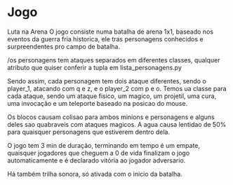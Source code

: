 # Jogo
Luta na Arena
O jogo consiste numa batalha de arena 1x1, baseado nos eventos da guerra fria historica, ele tras personagens conhecidos e surpreendentes pro campo de batalha.


/os personagens tem ataques separados em diferentes classes, qualquer atributo que quiser conferir a tupla em lista_personagens.py

Sendo assim, cada personagem tem dois ataque diferentes, sendo o player_1, atacando com q e z, e o player_2 com p e o. Temos ua classe para cada ataque, sendo um ataque fisico, um magico, um projetil, uma cura, uma invocação e um teleporte baseado na posicao do mouse.

Os blocos causam colisao para ambos minions e personagens e alguns deles sao quabraveis com ataques magicos.
A agua causa lentidao de 50% para quaisquer personagens que estiverem dentro dela.

O jogo tem 3 min de duração, terminando em tempo é um empate, quaisquer jogadores que cheguem a 0 de vida finalizam o jogo automaticamente e é declarado vitória ao jogador adversario.

Há também trilha sonora, só ativada com o inicio da batalha.